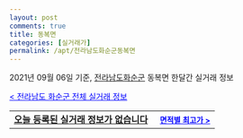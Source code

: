 ```yaml
---
layout: post
comments: true
title: 동복면
categories: [실거래가]
permalink: /apt/전라남도화순군동복면
---
```


2021년 09월 06일 기준, <a href="/apt/전라남도화순군">전라남도화순군</a> 동복면 한달간 실거래 정보

<a style="color: blue;" href="/apt/전라남도화순군">< 전라남도 화순군 전체 실거래 정보</a>
<!---- start ---->
<table>
  <tr>
    <td colspan="4" style="font-weight: bold;"><a href="/apt/전라남도화순군동복면{name_without_space}">오늘 등록된 실거래 정보가 없습니다</a> &nbsp;&nbsp;&nbsp; <a style="color: blue; font-size: smaller;" href="/apt/전라남도화순군동복면{name_without_space}">면적별 최고가 ></a></td>
  </tr>
    
</table>
<!---- end ---->
    